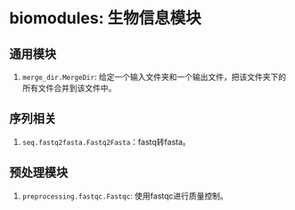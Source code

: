 # biomodules: 生物信息模块

## 通用模块

1. `merge_dir.MergeDir`: 给定一个输入文件夹和一个输出文件，把该文件夹下的所有文件合并到该文件中。

## 序列相关

1. `seq.fastq2fasta.Fastq2Fasta`：fastq转fasta。

## 预处理模块

1. `preprocessing.fastqc.Fastqc`: 使用fastqc进行质量控制。
